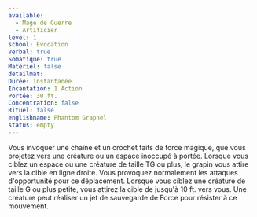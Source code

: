 ```yaml
---
available:
  - Mage de Guerre
  - Artificier
level: 1
school: Évocation
Verbal: true
Somatique: true
Matériel: false
detailmat:
Durée: Instantanée
Incantation: 1 Action
Portée: 30 ft.
Concentration: false
Rituel: false
englishname: Phantom Grapnel
status: empty
---
```

Vous invoquer une chaîne et un crochet faits de force magique, que vous projetez vers une créature ou un espace inoccupé à portée. Lorsque vous ciblez un espace ou une créature de taille TG ou plus, le grapin vous attire vers la cible en ligne droite. Vous provoquez normalement les attaques d'opportunité pour ce déplacement. Lorsque vous ciblez une créature de taille G ou plus petite, vous attirez la cible de jusqu'à 10 ft. vers vous. Une créature peut réaliser un jet de sauvegarde de Force pour résister à ce mouvement.
